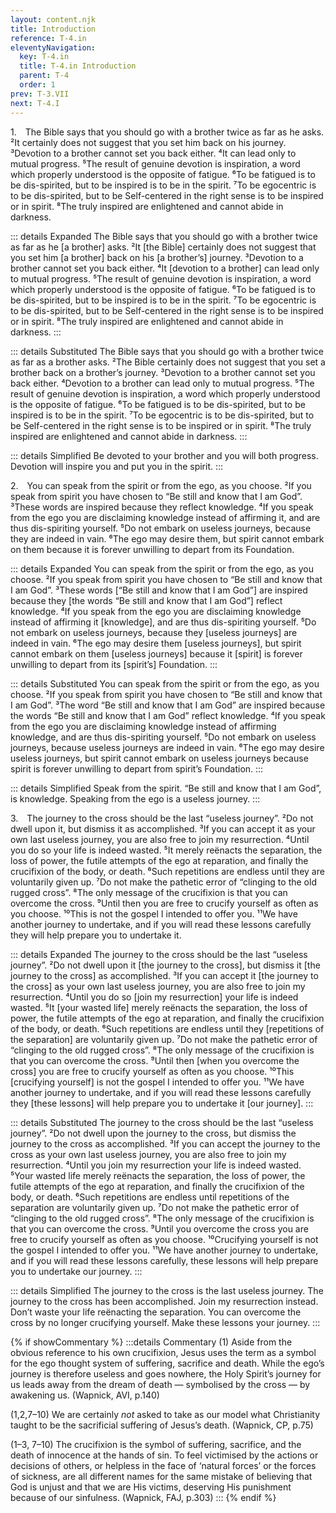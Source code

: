 ```yaml
---
layout: content.njk
title: Introduction
reference: T-4.in
eleventyNavigation:
  key: T-4.in
  title: T-4.in Introduction
  parent: T-4
  order: 1
prev: T-3.VII
next: T-4.I
---
```



1. The Bible says that you should go with a brother twice as far as he asks. 
²It certainly does not suggest that you set him back on his journey. 
³Devotion to a brother cannot set you back either. 
⁴It can lead only to mutual progress. 
⁵The result of genuine devotion is inspiration, a word which properly understood is the opposite of fatigue. 
⁶To be fatigued is to be dis-spirited, but to be inspired is to be in the spirit. 
⁷To be egocentric is to be dis-spirited, but to be Self-centered in the right sense is to be inspired or in spirit. 
⁸The truly inspired are enlightened and cannot abide in darkness.

::: details Expanded
The Bible says that you should go with a brother twice as far as he [a brother] asks. 
²It [the Bible] certainly does not suggest that you set him [a brother] back on his [a brother’s] journey. 
³Devotion to a brother cannot set you back either. 
⁴It [devotion to a brother] can lead only to mutual progress. 
⁵The result of genuine devotion is inspiration, a word which properly understood is the opposite of fatigue. 
⁶To be fatigued is to be dis-spirited, but to be inspired is to be in the spirit. 
⁷To be egocentric is to be dis-spirited, but to be Self-centered in the right sense is to be inspired or in spirit. 
⁸The truly inspired are enlightened and cannot abide in darkness.
:::

::: details Substituted
The Bible says that you should go with a brother twice as far as a brother asks. 
²The Bible certainly does not suggest that you set a brother back on a brother’s journey. 
³Devotion to a brother cannot set you back either. 
⁴Devotion to a brother can lead only to mutual progress. 
⁵The result of genuine devotion is inspiration, a word which properly understood is the opposite of fatigue. 
⁶To be fatigued is to be dis-spirited, but to be inspired is to be in the spirit. 
⁷To be egocentric is to be dis-spirited, but to be Self-centered in the right sense is to be inspired or in spirit. 
⁸The truly inspired are enlightened and cannot abide in darkness.
:::

::: details Simplified
Be devoted to your brother and you will both progress. 
Devotion will inspire you and put you in the spirit.
:::


2. You can speak from the spirit or from the ego, as you choose. 
²If you speak from spirit you have chosen to “Be still and know that I am God”. 
³These words are inspired because they reflect knowledge. 
⁴If you speak from the ego you are disclaiming knowledge instead of affirming it, and are thus dis-spiriting yourself. 
⁵Do not embark on useless journeys, because they are indeed in vain. 
⁶The ego may desire them, but spirit cannot embark on them because it is forever unwilling to depart from its Foundation.

::: details Expanded
You can speak from the spirit or from the ego, as you choose. 
²If you speak from spirit you have chosen to “Be still and know that I am God”. 
³These words [“Be still and know that I am God”] are inspired because they [the words “Be still and know that I am God”] reflect knowledge. 
⁴If you speak from the ego you are disclaiming knowledge instead of affirming it [knowledge], and are thus dis-spiriting yourself. 
⁵Do not embark on useless journeys, because they [useless journeys] are indeed in vain. 
⁶The ego may desire them [useless journeys], but spirit cannot embark on them [useless journeys] because it [spirit] is forever unwilling to depart from its [spirit’s] Foundation.
:::

::: details Substituted
You can speak from the spirit or from the ego, as you choose. 
²If you speak from spirit you have chosen to “Be still and know that I am God”. 
³The word “Be still and know that I am God” are inspired because the words “Be still and know that I am God” reflect knowledge. 
⁴If you speak from the ego you are disclaiming knowledge instead of affirming knowledge, and are thus dis-spiriting yourself. 
⁵Do not embark on useless journeys, because useless journeys are indeed in vain. 
⁶The ego may desire useless journeys, but spirit cannot embark on useless journeys because spirit is forever unwilling to depart from spirit’s Foundation.
:::

::: details Simplified
Speak from the spirit. 
“Be still and know that I am God”, is knowledge. 
Speaking from the ego is a useless journey. 
:::


3. The journey to the cross should be the last “useless journey”. 
²Do not dwell upon it, but dismiss it as accomplished. 
³If you can accept it as your own last useless journey, you are also free to join my resurrection. 
⁴Until you do so your life is indeed wasted. 
⁵It merely reënacts the separation, the loss of power, the futile attempts of the ego at reparation, and finally the crucifixion of the body, or death. 
⁶Such repetitions are endless until they are voluntarily given up. 
⁷Do not make the pathetic error of “clinging to the old rugged cross”. 
⁸The only message of the crucifixion is that you can overcome the cross. 
⁹Until then you are free to crucify yourself as often as you choose. 
¹⁰This is not the gospel I intended to offer you. 
¹¹We have another journey to undertake, and if you will read these lessons carefully they will help prepare you to undertake it.

::: details Expanded
The journey to the cross should be the last “useless journey”. 
²Do not dwell upon it [the journey to the cross], but dismiss it [the journey to the cross] as accomplished. 
³If you can accept it [the journey to the cross] as your own last useless journey, you are also free to join my resurrection. 
⁴Until you do so [join my resurrection] your life is indeed wasted. 
⁵It [your wasted life] merely reënacts the separation, the loss of power, the futile attempts of the ego at reparation, and finally the crucifixion of the body, or death. 
⁶Such repetitions are endless until they [repetitions of the separation] are voluntarily given up. 
⁷Do not make the pathetic error of “clinging to the old rugged cross”. 
⁸The only message of the crucifixion is that you can overcome the cross. 
⁹Until then [when you overcome the cross] you are free to crucify yourself as often as you choose. 
¹⁰This [crucifying yourself] is not the gospel I intended to offer you. 
¹¹We have another journey to undertake, and if you will read these lessons carefully they [these lessons] will help prepare you to undertake it [our journey].
:::

::: details Substituted
The journey to the cross should be the last “useless journey”. 
²Do not dwell upon the journey to the cross, but dismiss the journey to the cross as accomplished. 
³If you can accept the journey to the cross as your own last useless journey, you are also free to join my resurrection. 
⁴Until you join my resurrection your life is indeed wasted. 
⁵Your wasted life merely reënacts the separation, the loss of power, the futile attempts of the ego at reparation, and finally the crucifixion of the body, or death. 
⁶Such repetitions are endless until repetitions of the separation are voluntarily given up. 
⁷Do not make the pathetic error of “clinging to the old rugged cross”. 
⁸The only message of the crucifixion is that you can overcome the cross. 
⁹Until you overcome the cross you are free to crucify yourself as often as you choose. 
¹⁰Crucifying yourself is not the gospel I intended to offer you. 
¹¹We have another journey to undertake, and if you will read these lessons carefully, these lessons will help prepare you to undertake our journey.
:::

::: details Simplified
The journey to the cross is the last useless journey. 
The journey to the cross has been accomplished. 
Join my resurrection instead. 
Don’t waste your life reënacting the separation. 
You can overcome the cross by no longer crucifying yourself. 
Make these lessons your journey. 
:::

{% if showCommentary %}
:::details Commentary
(1) Aside from the obvious reference to his own crucifixion, Jesus uses the term as a symbol for the ego thought system of suffering, sacrifice and death. While the ego’s journey is therefore useless and goes nowhere, the Holy Spirit’s journey for us leads away from the dream of death — symbolised by the cross — by awakening us. (Wapnick, AVI, p.140)

(1,2,7–10) We are certainly *not* asked to take as our model what Christianity taught to be the sacrificial suffering of Jesus’s death. (Wapnick, CP, p.75)

(1–3, 7–10) The crucifixion is the symbol of suffering, sacrifice, and the death of innocence at the hands of sin. To feel victimised by the actions or decisions of others, or helpless in the face of ‘natural forces’ or the forces of sickness, are all different names for the same mistake of believing that God is unjust and that we are His victims, deserving His punishment because of our sinfulness. (Wapnick, FAJ, p.303)
::: 
{% endif %}
